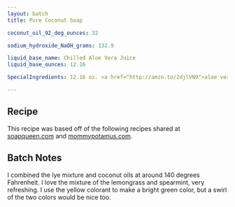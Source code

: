 ```yaml
---
layout: batch
title: Pure Coconut Soap

coconut_oil_92_deg_ounces: 32

sodium_hydroxide_NaOH_grams: 132.9

liquid_base_name: Chilled Aloe Vera Juice
liquid_base_ounces: 12.16

SpecialIngredients: 12.16 oz. <a href="http://amzn.to/2djlVN9">aloe vera juice</a>, 1 teaspoons <a href="https://www.brambleberry.com/Green-Chrome-Oxide-Pigment-P4042.aspx">green chrome oxide pigment</a>, 1 teaspoon <a href="https://www.brambleberry.com/Fizzy-Lemonade-Colorant-P4965.aspx">fizzy lemonade colorant</a>, .5 oz. <a href="https://www.brambleberry.com/Spearmint-Essential-Oil-P3821.aspx">spearmint essential oil</a>, .5 oz. <a href="http://amzn.to/2dWhrT2">lemongrass essential oil</a>.

---
```


## Recipe
This recipe was based off of the following recipes shared at [soapqueen.com](https://www.soapqueen.com/bath-and-body-tutorials/cold-process-soap/defying-the-rules-of-soapmaking-100-coconut-oil-soap-with-aloe-vera-and-a-mantra-swirl/) and [mommypotamus.com](http://www.mommypotamus.com/how-to-make-pure-coconut-oil-soap-for-cleansing-and-laundry/).

## Batch Notes
I combined the lye mixture and coconut oils at around 140 degrees Fahrenheit. I love the mixture of the lemongrass and spearmint, very refreshing. I use the yellow colorant to make a bright green color, but a swirl of the two colors would be nice too.